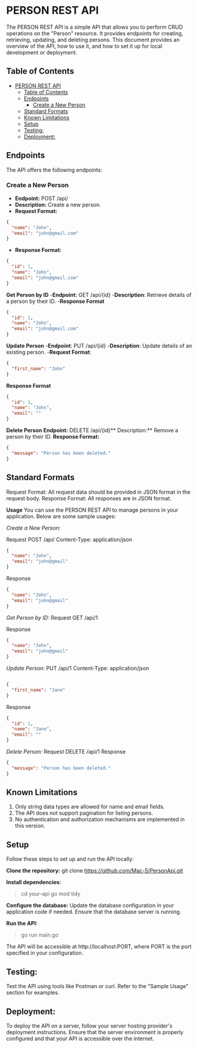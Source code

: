 # PERSON REST API

The PERSON REST API is a simple API that allows you to perform CRUD operations on the "Person" resource. It provides endpoints for creating, retrieving, updating, and deleting persons. This document provides an overview of the API, how to use it, and how to set it up for local development or deployment.

## Table of Contents
- [PERSON REST API](#person-rest-api)
  - [Table of Contents](#table-of-contents)
  - [Endpoints](#endpoints)
    - [Create a New Person](#create-a-new-person)
  - [Standard Formats](#standard-formats)
  - [Known Limitations](#known-limitations)
  - [Setup](#setup)
  - [Testing:](#testing)
  - [Deployment:](#deployment)


## Endpoints

The API offers the following endpoints:

### Create a New Person

- **Endpoint:** POST /api/
- **Description:** Create a new person.
- **Request Format:**


```json
{
  "name": "John",
  "email": "john@gmail.com"
}
```

- **Response Format:**
  
```json
{
  "id": 1,
  "name": "John",
  "email": "john@gmail.com"
}
```
**Get Person by ID**
-**Endpoint:** GET /api/{id}
-**Description**: Retrieve details of a person by their ID.
-**Response Format**
```json
{
  "id": 1,
  "name": "John",
  "email": "john@gmail.com"
}
```
**Update Person**
-**Endpoint**: PUT /api/{id}
-**Description**: Update details of an existing person.
-**Request Format**:
```json
{
  "first_name": "John"
}
```
**Response Format**
```json
{
  "id": 1,
  "name": "John",
  "email": ""
}
```
**Delete Person**
**Endpoint:** DELETE /api/{id}**
Description:** Remove a person by their ID.
**Response Format:**

```json
{
  "message": "Person has been deleted."
}
```

## Standard Formats
Request Format: All request data should be provided in JSON format in the request body.
Response Format: All responses are in JSON format.

**Usage**
You can use the PERSON REST API to manage persons in your application. Below are some sample usages:

*Create a New Person:*

Request
POST /api/
Content-Type: application/json

```json
{
  "name": "John",
  "email": "john@gmail"
}

```


Response
```json
{
  "name": "John",
  "email": "john@gmail"
}

```


*Get Person by ID:*
Request
GET /api/1

Response
```json
{
  "name": "John",
  "email": "john@gmail"
}

```

*Update Person:*
PUT /api/1
Content-Type: application/json
```json

{
  "first_name": "Jane"
}

```
Response
```json
{
  "id": 1,
  "name": "Jane",
  "email": ""
}
```

*Delete Person:*
Request
DELETE /api/1
Response
```json
{
  "message": "Person has been deleted."
}
```

## Known Limitations
1. Only string data types are allowed for name and email fields.
2. The API does not support pagination for listing persons.
3. No authentication and authorization mechanisms are implemented in this version.

## Setup
Follow these steps to set up and run the API locally:

**Clone the repository:**
git clone [https://github.com/Mac-5/PersonApi.git
](https://)

**Install dependencies:**
> cd your-api
go mod tidy

**Configure the database:**
Update the database configuration in your application code if needed. Ensure that the database server is running.

**Run the API:**
> go run main.go

The API will be accessible at http://localhost:PORT, where PORT is the port specified in your configuration.

## Testing:

Test the API using tools like Postman or curl. Refer to the "Sample Usage" section for examples.

## Deployment:

To deploy the API on a server, follow your server hosting provider's deployment instructions. Ensure that the server environment is properly configured and that your API is accessible over the internet.





